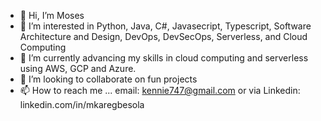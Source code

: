 - 👋 Hi, I’m Moses
- 👀 I’m interested in Python, Java, C#, Javasecript, Typescript, Software Architecture and Design, DevOps, DevSecOps, Serverless, and Cloud Computing
- 🌱 I’m currently advancing my skills in cloud computing and serverless using AWS, GCP and Azure.
- 💞️ I’m looking to collaborate on fun projects
- 📫 How to reach me ... email: kennie747@gmail.com or via Linkedin: linkedin.com/in/mkaregbesola

<!---
kennie747/kennie747 is a ✨ special ✨ repository because its `README.md` (this file) appears on your GitHub profile.
You can click the Preview link to take a look at your changes.
--->
